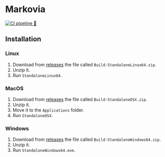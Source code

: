# Markovia

[![CI pipeline 🤖](https://github.com/markoviateam/markovia/actions/workflows/main.yml/badge.svg)](https://github.com/markoviateam/markovia/actions/workflows/main.yml)

## Installation

### Linux

1. Download from [releases](https://github.com/markoviateam/markovia/releases) the file called `Build-StandaloneLinux64.zip`.
2. Unzip it.
3. Run `StandaloneLinux64`.

### MacOS

1. Download from [releases](https://github.com/markoviateam/markovia/releases) the file called `Build-StandaloneOSX.zip`.
2. Unzip it.
3. Move it to the `Applications` folder.
4. Run `StandaloneOSX`.

### Windows

1. Download from [releases](https://github.com/markoviateam/markovia/releases) the file called `Build-StandaloneWindows64.zip`.
2. Unzip it.
3. Run `StandaloneWindows64.exe`.
